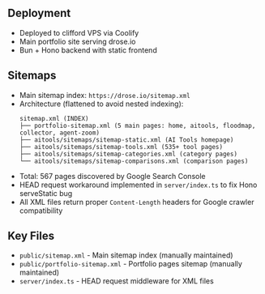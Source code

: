 ## Deployment
- Deployed to clifford VPS via Coolify
- Main portfolio site serving drose.io
- Bun + Hono backend with static frontend

## Sitemaps
- Main sitemap index: `https://drose.io/sitemap.xml`
- Architecture (flattened to avoid nested indexing):
  ```
  sitemap.xml (INDEX)
  ├── portfolio-sitemap.xml (5 main pages: home, aitools, floodmap, collector, agent-zoom)
  ├── aitools/sitemaps/sitemap-static.xml (AI Tools homepage)
  ├── aitools/sitemaps/sitemap-tools.xml (535+ tool pages)
  ├── aitools/sitemaps/sitemap-categories.xml (category pages)
  └── aitools/sitemaps/sitemap-comparisons.xml (comparison pages)
  ```
- Total: 567 pages discovered by Google Search Console
- HEAD request workaround implemented in `server/index.ts` to fix Hono serveStatic bug
- All XML files return proper `Content-Length` headers for Google crawler compatibility

## Key Files
- `public/sitemap.xml` - Main sitemap index (manually maintained)
- `public/portfolio-sitemap.xml` - Portfolio pages sitemap (manually maintained)
- `server/index.ts` - HEAD request middleware for XML files
